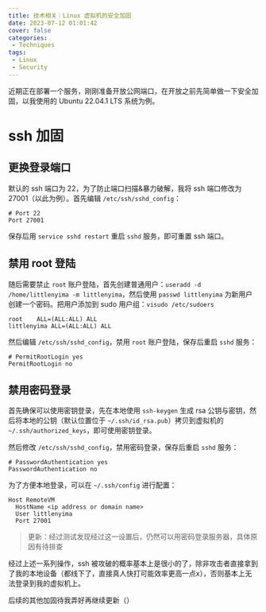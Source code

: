 ```yaml
---
title: 技术相关｜Linux 虚拟机的安全加固
date: 2023-07-12 01:01:42
cover: false
categories:
 - Techniques
tags:
 - Linux
 - Security
---
```


近期正在部署一个服务，刚刚准备开放公网端口，在开放之前先简单做一下安全加固，以我使用的 Ubuntu 22.04.1 LTS 系统为例。

# ssh 加固

## 更换登录端口

默认的 ssh 端口为 22，为了防止端口扫描&暴力破解，我将 ssh 端口修改为 27001（以此为例）。首先编辑 `/etc/ssh/sshd_config`：

```
# Port 22
Port 27001
```

保存后用 `service sshd restart` 重启 `sshd` 服务，即可重置 ssh 端口。

## 禁用 root 登陆

随后需要禁止 `root` 账户登陆，首先创建普通用户：`useradd -d /home/littlenyima -m littlenyima`，然后使用 `passwd littlenyima` 为新用户创建一个密码。把用户添加到 sudo 用户组：`visudo /etc/sudoers`

```
root	ALL=(ALL:ALL) ALL
littlenyima	ALL=(ALL:ALL) ALL
```

然后编辑 `/etc/ssh/sshd_config`，禁用 `root` 账户登陆，保存后重启 `sshd` 服务：

```
# PermitRootLogin yes
PermitRootLogin no
```

## 禁用密码登录

首先确保可以使用密钥登录，先在本地使用 `ssh-keygen` 生成 rsa 公钥与密钥，然后将本地的公钥（默认位置位于 `~/.ssh/id_rsa.pub`）拷贝到虚拟机的 `~/.ssh/authorized_keys`，即可使用密钥登录。

然后修改 `/etc/ssh/sshd_config`，禁用密码登录，保存后重启 `sshd` 服务：

```
# PasswordAuthentication yes
PasswordAuthentication no
```

为了方便本地登录，可以在 `~/.ssh/config` 进行配置：

```
Host RemoteVM
  HostName <ip address or domain name>
  User littlenyima
  Port 27001
```

> 更新：经过测试发现经过这一设置后，仍然可以用密码登录服务器，具体原因有待排查

经过上述一系列操作，ssh 被攻破的概率基本上是很小的了，除非攻击者直接拿到了我的本地设备（都线下了，直接真人快打可能效率更高一点x），否则基本上无法登录到我的虚拟机上。

后续的其他加固待我弄好再继续更新（）